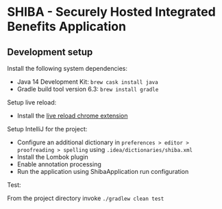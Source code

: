 # SHIBA - Securely Hosted Integrated Benefits Application

## Development setup

Install the following system dependencies:

- Java 14 Development Kit: `brew cask install java`
- Gradle build tool version 6.3: `brew install gradle`

Setup live reload:

- Install the [live reload chrome extension](https://chrome.google.com/webstore/detail/livereload/jnihajbhpnppcggbcgedagnkighmdlei?hl=en)

Setup IntelliJ for the project:

- Configure an additional dictionary in `preferences > editor > proofreading > spelling` using `.idea/dictionaries/shiba.xml`
- Install the Lombok plugin
- Enable annotation processing
- Run the application using ShibaApplication run configuration

Test:

From the project directory invoke
```./gradlew clean test```